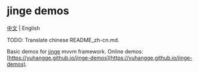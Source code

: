 # jinge demos

[中文](./README_zh-cn.md) | English

TODO: Translate chinese README_zh-cn.md.

Basic demos for [jinge](https://github.com/YuhangGe/jinge/blob/dev/README_zh-cn.md) mvvm framework. Online demos: [https://yuhangge.github.io/jinge-demos](https://yuhangge.github.io/jinge-demos).
